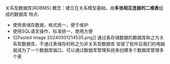关系型数据库(RDBMS)
概念：建立在关系模型基础，由**多张相互连接的二维表**组成的数据库
特点:
- 使用表储存数据，格式统一，便于维护
- 使用SQL语言操作，标准统一，使用方便
- ![[Pasted image 20240501214535.png]]
通过表存储数据的数据库称之为关系型数据库，不通过表储存的称之为非关系型数据库
安装了软件后我们的电脑就成为了一个数据库端口，可以通过数据库管理系统来创建多个数据库管理多个表